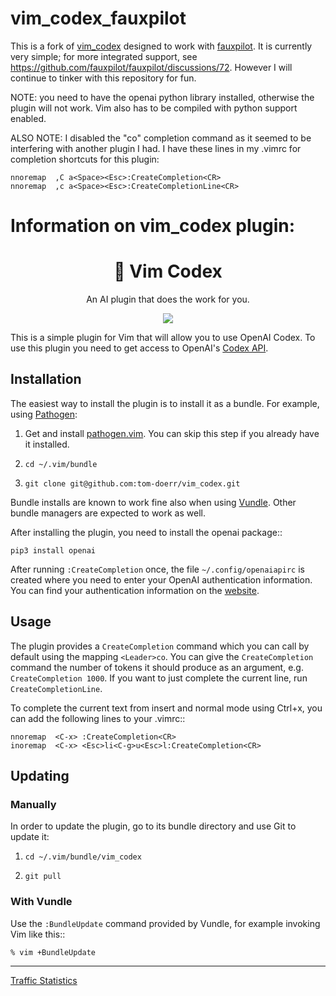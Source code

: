 # vim_codex_fauxpilot
This is a fork of [vim_codex](https://github.com/tom-doerr/vim_codex) designed to work with [fauxpilot](https://github.com/fauxpilot/fauxpilot). It is currently very simple; for more integrated support, see https://github.com/fauxpilot/fauxpilot/discussions/72. However I will continue to tinker with this repository for fun.

NOTE: you need to have the openai python library installed, otherwise the plugin will not work. Vim also has to be compiled with python support enabled.

ALSO NOTE: I disabled the "co" completion command as it seemed to be interfering with another plugin I had. I have these lines in my .vimrc for completion shortcuts for this plugin:
```
nnoremap  ,C a<Space><Esc>:CreateCompletion<CR>
nnoremap  ,c a<Space><Esc>:CreateCompletionLine<CR>
```



<h1> Information on vim_codex plugin: </h1>

<h1 align="center">🤖 Vim Codex</h1>

<p align="center">
    An AI plugin that does the work for you.
</p>
<!--
<p align="center">
    <a href="https://github.com/tom-doerr/vim_codex/stargazers"
        ><img
            src="https://img.shields.io/github/stars/tom-doerr/vim_codex?colorA=2c2837&colorB=c9cbff&style=for-the-badge&logo=starship style=flat-square"
            alt="Repository's starts"
    /></a>
    <a href="https://github.com/tom-doerr/vim_codex/issues"
        ><img
            src="https://img.shields.io/github/issues-raw/tom-doerr/vim_codex?colorA=2c2837&colorB=f2cdcd&&style=for-the-badge&logo=starship style=flat-square"
            alt="Issues"
    /></a>
    <a href="https://github.com/tom-doerr/vim_codex/blob/main/LICENSE"
        ><img
            src="https://img.shields.io/github/license/tom-doerr/vim_codex?colorA=2c2837&colorB=b5e8e0&style=for-the-badge&logo=starship style=flat-square"
            alt="License"
    /></a>
</p>-->

<p align="center">
    <img src='https://user-images.githubusercontent.com/31919558/204023837-c753cb9e-88d0-4ad9-bd2f-fdffcc915351.gif'>
</p>

This is a simple plugin for Vim that will allow you to use OpenAI Codex.
To use this plugin you need to get access to OpenAI's [Codex API](https://openai.com/blog/openai-codex/).



## Installation

The easiest way to install the plugin is to install it as a bundle.
For example, using [Pathogen](https://github.com/tpope/vim-pathogen):

1. Get and install [pathogen.vim](https://github.com/tpope/vim-pathogen). You can skip this step
   if you already have it installed.

2. `cd ~/.vim/bundle`

3. `git clone git@github.com:tom-doerr/vim_codex.git`

Bundle installs are known to work fine also when using [Vundle](https://github.com/gmarik/vundle). Other
bundle managers are expected to work as well.



After installing the plugin, you need to install the openai package::
```
pip3 install openai
```

After running `:CreateCompletion` once, the file `~/.config/openaiapirc` is created where you need to enter your OpenAI authentication information.
You can find your authentication information on the [website](https://beta.openai.com/account/api-keys).



## Usage
The plugin provides a `CreateCompletion` command which you can call by default using the mapping 
`<Leader>co`.
You can give the `CreateCompletion` command the number of tokens it should produce as an argument, e.g. `CreateCompletion 1000`.
If you want to just complete the current line, run `CreateCompletionLine`.

To complete the current text from insert and normal mode using Ctrl+x, you can add the following
lines to your .vimrc::
```
nnoremap  <C-x> :CreateCompletion<CR>
inoremap  <C-x> <Esc>li<C-g>u<Esc>l:CreateCompletion<CR>
```


## Updating

### Manually

In order to update the plugin, go to its bundle directory and use
Git to update it:

1. `cd ~/.vim/bundle/vim_codex`

2. `git pull`


### With Vundle

Use the `:BundleUpdate` command provided by Vundle, for example invoking
Vim like this::
```
% vim +BundleUpdate
```

-------------------------------------------------------------------

[Traffic Statistics](https://tom-doerr.github.io/github_repo_stats_data/tom-doerr/vim_codex/latest-report/report.html)


